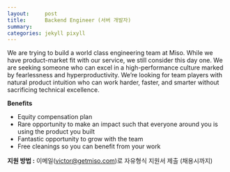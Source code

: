 ```yaml
---
layout:     post
title:      Backend Engineer (서버 개발자)
summary:    
categories: jekyll pixyll
---
```


We are trying to build a world class engineering team at Miso. While we have product-market fit with our service, we still consider this day one. We are seeking someone who can excel in a high-performance culture marked by fearlessness and hyperproductivity. We’re looking for team players with natural product intuition who can work harder, faster, and smarter without sacrificing technical excellence.

<strong>Benefits</strong>
<ul>
	<li>Equity compensation plan</li>
	<li>Rare opportunity to make an impact such that everyone around you is using the product you built</li>
	<li>Fantastic opportunity to grow with the team</li>
	<li>Free cleanings so you can benefit from your work</li>
</ul>

<strong>지원 방법 :</strong> 이메일(<a href="mailto:victor@getmiso.com">victor@getmiso.com</a>)로 자유형식 지원서 제출 (채용시까지)
